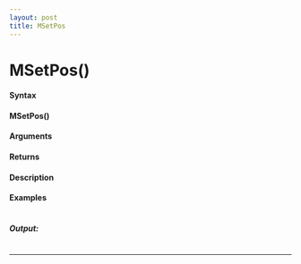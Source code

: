```yaml
---
layout: post
title: MSetPos
---
```


# MSetPos()


#### Syntax

#### MSetPos()

#### Arguments

#### Returns

#### Description

#### Examples

```

```

##### Output:

```

```

---